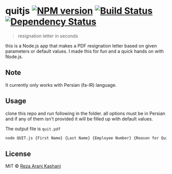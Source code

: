 # quitjs [![NPM version][npm-image]][npm-url] [![Build Status][travis-image]][travis-url] [![Dependency Status][daviddm-image]][daviddm-url]
> resignation letter in seconds

this is a Node.js app that makes a PDF resignation letter based on given parameters or default values.
I made this for fun and a quick hands on with Node.js.

## Note
It currently only works with Persian (fa-IR) language.

## Usage

clone this repo and run following in the folder. all options must be in Persian and if any of them isn't provided it will be filled up with default values.

The output file is ``quit.pdf``

```sh
node QUIT.js {First Name} {Last Name} {Employee Number} {Reason for Quitting}
```
## License

MIT © [Reza Arani Kashani]()


[npm-image]: https://badge.fury.io/js/quitjs.svg
[npm-url]: https://npmjs.org/package/quitjs
[travis-image]: https://travis-ci.org/RezaTheGreat/quitjs.svg?branch=master
[travis-url]: https://travis-ci.org/RezaTheGreat/quitjs
[daviddm-image]: https://david-dm.org/RezaTheGreat/quitjs.svg?theme=shields.io
[daviddm-url]: https://david-dm.org/RezaTheGreat/quitjs
